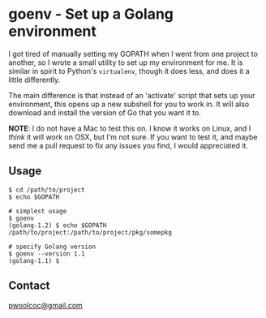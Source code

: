 # goenv - Set up a Golang environment

I got tired of manually setting my GOPATH when I went from one project to another,
so I wrote a small utility to set up my environment for me. It is similar in spirit to Python's
`virtualenv`, though it does less, and does it a little differently.

The main difference is that instead of an 'activate' script that sets up your environment,
this opens up a new subshell for you to work in. It will also download
and install the version of Go that you want it to.

**NOTE**: I do not have a Mac to test this on. I know it works on Linux, and
I _think_ it will work on OSX, but I'm not sure. If you want to test it,
and maybe send me a pull request to fix any issues you find, I would
appreciated it.

## Usage

    $ cd /path/to/project
    $ echo $GOPATH

    # simplest usage
    $ goenv
    (golang-1.2) $ echo $GOPATH
    /path/to/project:/path/to/project/pkg/somepkg

    # specify Golang version
    $ goenv --version 1.1
    (golang-1.1) $

## Contact

pwoolcoc@gmail.com
